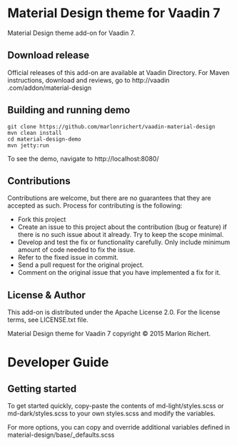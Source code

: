 # Material Design theme for Vaadin 7

Material Design theme add-on for Vaadin 7.

## Download release

Official releases of this add-on are available at Vaadin Directory. For Maven 
instructions, download and reviews, go to http://vaadin
.com/addon/material-design

## Building and running demo

    git clone https://github.com/marlonrichert/vaadin-material-design
    mvn clean install
    cd material-design-demo
    mvn jetty:run

To see the demo, navigate to http://localhost:8080/

## Contributions

Contributions are welcome, but there are no guarantees that they are accepted as 
such. Process for contributing is the following:

- Fork this project
- Create an issue to this project about the contribution (bug or feature) if 
  there is no such issue about it already. Try to keep the scope minimal.
- Develop and test the fix or functionality carefully. Only include minimum 
  amount of code needed to fix the issue.
- Refer to the fixed issue in commit.
- Send a pull request for the original project.
- Comment on the original issue that you have implemented a fix for it.

## License & Author

This add-on is distributed under the Apache License 2.0. For the license terms, 
see LICENSE.txt file.

Material Design theme for Vaadin 7 copyright © 2015 Marlon Richert.

# Developer Guide

## Getting started

To get started quickly, copy-paste the contents of md-light/styles.scss or 
md-dark/styles.scss to your own styles.scss and modify the variables.

For more options, you can copy and override additional variables defined in
material-design/base/_defaults.scss

